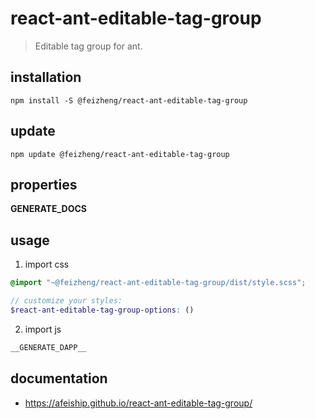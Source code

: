 # react-ant-editable-tag-group
> Editable tag group for ant.

## installation
```shell
npm install -S @feizheng/react-ant-editable-tag-group
```

## update
```shell
npm update @feizheng/react-ant-editable-tag-group
```

## properties
__GENERATE_DOCS__

## usage
1. import css
  ```scss
  @import "~@feizheng/react-ant-editable-tag-group/dist/style.scss";

  // customize your styles:
  $react-ant-editable-tag-group-options: ()
  ```
2. import js
  ```js
__GENERATE_DAPP__
  ```

## documentation
- https://afeiship.github.io/react-ant-editable-tag-group/
